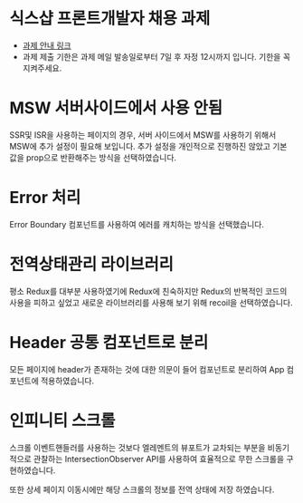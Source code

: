 # 식스샵 프론트개발자 채용 과제

- [과제 안내 링크](https://www.notion.so/sixshop/af7f8a9586b648e6ba92a8c24ff0ef66)
- 과제 제출 기한은 과제 메일 발송일로부터 7일 후 자정 12시까지 입니다. 기한을 꼭 지켜주세요.

# MSW 서버사이드에서 사용 안됨
SSR및 ISR을 사용하는 페이지의 경우, 서버 사이드에서 MSW를 사용하기 위해서 MSW에 추가 설정이 필요해 보입니다.
추가 설정을 개인적으로 진행하진 않았고 기본 값을 prop으로 반환해주는 방식을 선택하였습니다.

# Error 처리
Error Boundary 컴포넌트를 사용하여 에러를 캐치하는 방식을 선택했습니다.

# 전역상태관리 라이브러리
평소 Redux를 대부분 사용하였기에 Redux에 친숙하지만 Redux의 반복적인 코드의 사용을 피하고 싶었고
새로운 라이브러리를 사용해 보기 위해 recoil을 선택하였습니다.

# Header 공통 컴포넌트로 분리
모든 페이지에 header가 존재하는 것에 대한 의문이 들어 컴포넌트로 분리하여 App 컴포넌트에 적용하였습니다.

# 인피니티 스크롤
스크롤 이벤트핸들러를 사용하는 것보다 엘레멘트의 뷰포트가 교차되는 부분을 비동기적으로 관찰하는 IntersectionObserver API를 사용하여 효율적으로 무한 스크롤을 구현하였습니다.

또한 상세 페이지 이동시에만 해당 스크롤의 정보를 전역 상태에 저장 하였습니다.

